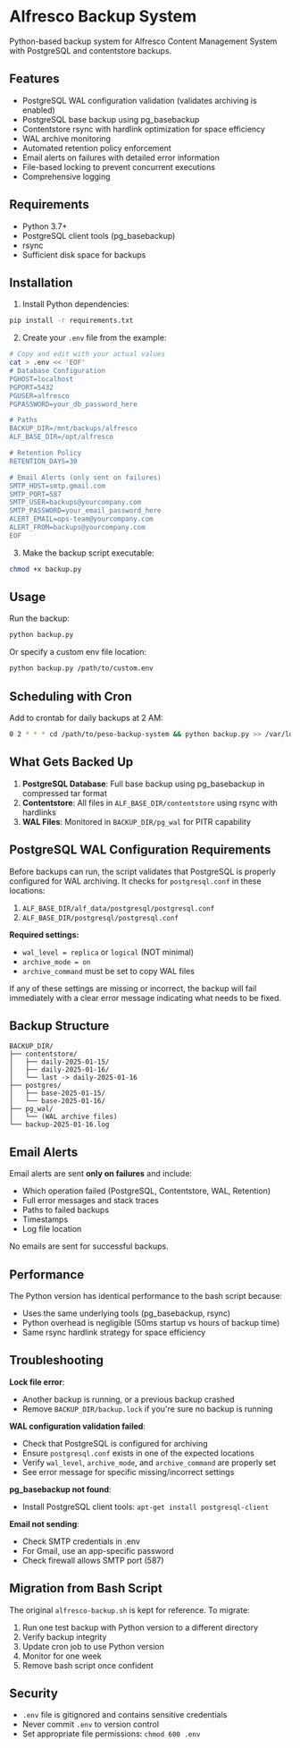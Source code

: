 # Alfresco Backup System

Python-based backup system for Alfresco Content Management System with PostgreSQL and contentstore backups.

## Features

- PostgreSQL WAL configuration validation (validates archiving is enabled)
- PostgreSQL base backup using pg_basebackup
- Contentstore rsync with hardlink optimization for space efficiency
- WAL archive monitoring
- Automated retention policy enforcement
- Email alerts on failures with detailed error information
- File-based locking to prevent concurrent executions
- Comprehensive logging

## Requirements

- Python 3.7+
- PostgreSQL client tools (pg_basebackup)
- rsync
- Sufficient disk space for backups

## Installation

1. Install Python dependencies:
```bash
pip install -r requirements.txt
```

2. Create your `.env` file from the example:
```bash
# Copy and edit with your actual values
cat > .env << 'EOF'
# Database Configuration
PGHOST=localhost
PGPORT=5432
PGUSER=alfresco
PGPASSWORD=your_db_password_here

# Paths
BACKUP_DIR=/mnt/backups/alfresco
ALF_BASE_DIR=/opt/alfresco

# Retention Policy
RETENTION_DAYS=30

# Email Alerts (only sent on failures)
SMTP_HOST=smtp.gmail.com
SMTP_PORT=587
SMTP_USER=backups@yourcompany.com
SMTP_PASSWORD=your_email_password_here
ALERT_EMAIL=ops-team@yourcompany.com
ALERT_FROM=backups@yourcompany.com
EOF
```

3. Make the backup script executable:
```bash
chmod +x backup.py
```

## Usage

Run the backup:
```bash
python backup.py
```

Or specify a custom env file location:
```bash
python backup.py /path/to/custom.env
```

## Scheduling with Cron

Add to crontab for daily backups at 2 AM:
```bash
0 2 * * * cd /path/to/peso-backup-system && python backup.py >> /var/log/alfresco-backup-cron.log 2>&1
```

## What Gets Backed Up

1. **PostgreSQL Database**: Full base backup using pg_basebackup in compressed tar format
2. **Contentstore**: All files in `ALF_BASE_DIR/contentstore` using rsync with hardlinks
3. **WAL Files**: Monitored in `BACKUP_DIR/pg_wal` for PITR capability

## PostgreSQL WAL Configuration Requirements

Before backups can run, the script validates that PostgreSQL is properly configured for WAL archiving. It checks for `postgresql.conf` in these locations:
1. `ALF_BASE_DIR/alf_data/postgresql/postgresql.conf`
2. `ALF_BASE_DIR/postgresql/postgresql.conf`

**Required settings:**
- `wal_level = replica` or `logical` (NOT minimal)
- `archive_mode = on`
- `archive_command` must be set to copy WAL files

If any of these settings are missing or incorrect, the backup will fail immediately with a clear error message indicating what needs to be fixed.

## Backup Structure

```
BACKUP_DIR/
├── contentstore/
│   ├── daily-2025-01-15/
│   ├── daily-2025-01-16/
│   └── last -> daily-2025-01-16
├── postgres/
│   ├── base-2025-01-15/
│   └── base-2025-01-16/
├── pg_wal/
│   └── (WAL archive files)
└── backup-2025-01-16.log
```

## Email Alerts

Email alerts are sent **only on failures** and include:
- Which operation failed (PostgreSQL, Contentstore, WAL, Retention)
- Full error messages and stack traces
- Paths to failed backups
- Timestamps
- Log file location

No emails are sent for successful backups.

## Performance

The Python version has identical performance to the bash script because:
- Uses the same underlying tools (pg_basebackup, rsync)
- Python overhead is negligible (50ms startup vs hours of backup time)
- Same rsync hardlink strategy for space efficiency

## Troubleshooting

**Lock file error**:
- Another backup is running, or a previous backup crashed
- Remove `BACKUP_DIR/backup.lock` if you're sure no backup is running

**WAL configuration validation failed**:
- Check that PostgreSQL is configured for archiving
- Ensure `postgresql.conf` exists in one of the expected locations
- Verify `wal_level`, `archive_mode`, and `archive_command` are properly set
- See error message for specific missing/incorrect settings

**pg_basebackup not found**:
- Install PostgreSQL client tools: `apt-get install postgresql-client`

**Email not sending**:
- Check SMTP credentials in .env
- For Gmail, use an app-specific password
- Check firewall allows SMTP port (587)

## Migration from Bash Script

The original `alfresco-backup.sh` is kept for reference. To migrate:

1. Run one test backup with Python version to a different directory
2. Verify backup integrity
3. Update cron job to use Python version
4. Monitor for one week
5. Remove bash script once confident

## Security

- `.env` file is gitignored and contains sensitive credentials
- Never commit `.env` to version control
- Set appropriate file permissions: `chmod 600 .env`

